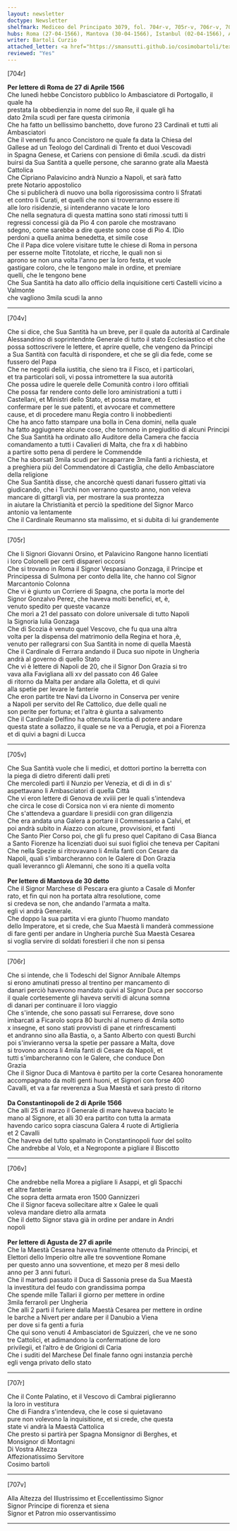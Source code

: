 ```yaml
---
layout: newsletter
doctype: Newsletter
shelfmark: Mediceo del Principato 3079, fol. 704r-v, 705r-v, 706r-v, 707r-v
hubs: Roma (27-04-1566), Mantova (30-04-1566), Istanbul (02-04-1566), Augsburg (27-04-1566)
writer: Bartoli Curzio
attached_letter: <a href="https://smansutti.github.io/cosimobartoli/texts/2978_025/">2978_025</a>
reviewed: "Yes"
---
```


[704r]  
  
  
<strong>Per lettere di Roma de 27 di Aprile 1566</strong>  
Che lunedì hebbe Concistoro pubblico lo Ambasciatore di Portogallo, il quale ha  
prestata la obbedienzia in nome del suo Re, il quale gli ha  
dato 2mila scudi per fare questa cirimonia  
Che ha fatto un bellissimo banchetto, dove furono 23 Cardinali et tutti ali Ambasciatori  
Che il venerdì fu anco Concistoro ne quale fa data la Chiesa del  
Gallese ad un Teologo del Cardinali di Trento et duoi Vescovadi  
in Spagna Genese, et Cariens con pensione di 6mila .scudi. da distri  
buirsi da Sua Santità a quelle persone, che saranno grate alla Maestà Cattolica  
Che Cipriano Palavicino andrà Nunzio a Napoli, et sarà fatto  
prete Notario appostolico  
Che si publicherà di nuovo una bolla rigorosissima contro li Sfratati  
et contro li Curati, et quelli che non si troverranno essere iti  
alle loro risidenzie, si intenderanno vacate le loro  
Che nella segnatura di questa mattina sono stati rimossi tutti li  
regressi concessi già da Pio 4 con parole che mostravano  
sdegno, come sarebbe a dire queste sono cose di Pio 4. IDio  
perdoni a quella anima benedetta, et simile cose  
Che il Papa dice volere visitare tutte le chiese di Roma in persona  
per esserne molte Titotolate, et ricche, le quali non si  
aprono se non una volta l'anno per la loro festa, et vuole  
gastigare coloro, che le tengono male in ordine, et premiare  
quelli, che le tengono bene  
Che Sua Santità ha dato allo officio della inquisitione certi Castelli vicino a Valmonte  
che vagliono 3mila scudi la anno  
  
---  

[704v]  
  
  
Che si dice, che Sua Santità ha un breve, per il quale da autorità al Cardinale  
Alessandrino di soprintendnte Generale di tutto il stato Ecclesiastico et che  
possa sottoscrivere le lettere, et aprire quelle, che vengeno da Principi  
a Sua Santità con facultà di rispondere, et che se gli dia fede, come se  
fussero del Papa  
Che ne negotii della iustitia, che sieno tra il Fisco, et i particolari,  
et tra particolari soli, vi possa intromettere la sua autorità  
Che possa udire le querele delle Comunità contro i loro offitiali  
Che possa far rendere conto delle loro aministrationi a tutti i  
Castellani, et Ministri dello Stato, et possa mutare, et  
confermare per le sue patenti, et avvocare et commettere  
cause, et di procedere manu Regia contro li inobbedienti  
Che ha anco fatto stampare una bolla in Cena domini, nella quale  
ha fatto aggiugnere alcune cose, che tornono in pregiuditio di alcuni Principi  
Che Sua Santità ha ordinato allo Auditore della Camera che faccia  
comandamento a tutti i Cavalieri di Malta, che fra x dì habbino  
a partire sotto pena di perdere le Commendde  
Che ha sborsati 3mila scudi per incaparrare 3mila fanti a richiesta, et  
a preghiera più del Commendatore di Castiglia, che dello Ambasciatore della religione  
Che Sua Santità disse, che ancorchè questi danari fussero gittati via  
giudicando, che i Turchi non verranno questo anno, non veleva  
mancare di gittargli via, per mostrare la sua prontezza  
in aiutare la Christianità et perciò la speditione del Signor Marco  
antonio va lentamente  
Che il Cardinale Reumanno sta malissimo, et si dubita di lui grandemente  
  
---  

[705r]  
  
  
Che li Signori Giovanni Orsino, et Palavicino Rangone hanno licentiati  
i loro Colonelli per certi dispareri occorsi  
Che si trovano in Roma il Signor Vespasiano Gonzaga, il Principe et  
Principessa di Sulmona per conto della lite, che hanno col Signor  
Marcantonio Colonna  
Che vi è giunto un Corriere di Spagna, che porta la morte del  
Signor Gonzalvo Perez, che haveva molti benefici, et, è,  
venuto spedito per queste vacanze  
Che morì a 21 del passato con dolore universale di tutto Napoli  
la Signoria Iulia Gonzaga  
Che di Scozia è venuto quel Vescovo, che fu qua una altra  
volta per la dispensa del matrimonio della Regina et hora ,è,  
venuto per rallegrarsi con Sua Santità in nome di quella Maestà  
Che il Cardinale di Ferrara andando il Duca suo nipote in Ungheria  
andrà al governo di quello Stato  
Che vi è lettere di Napoli de 20, che il Signor Don Grazia si tro  
vava alla Favigliana alli xv del passato con 46 Galee  
di ritorno da Malta per andare alla Goletta, et di quivi  
alla spetie per levare le fanterie  
Che eron partite tre Navi da Livorno in Conserva per venire  
a Napoli per servito del Re Cattolico, due delle quali ne  
son perite per fortuna; et l'altra è giunta a salvamento  
Che il Cardinale Delfino ha ottenuta licentia di potere andare  
questa state a sollazzo, il quale se ne va a Perugia, et poi a Fiorenza  
et di quivi a bagni di Lucca  
  
---  

[705v]  
  
  
Che Sua Santità vuole che li medici, et dottori portino la berretta con  
la piega di dietro diferenti dalli preti  
Che mercoledì partì il Nunzio per Venezia, et di dì in dì s'  
aspettavano li Ambasciatori di quella Città  
Che vi eron lettere di Genova de xviiii per le quali s'intendeva  
che circa le cose di Corsica non vi era niente di momento  
Che s'attendeva a guardare li presidii con gran diligenzia  
Che era andata una Galera a portare il Commessario a Calvi, et  
poi andrà subito in Aiazzo con alcune, provvisioni, et fanti  
Che Santo Pier Corso poi, che gli fu preso quel Capitano di Casa Bianca  
a Santo Fiorenze ha licenziati duoi sui suoi figlioi che teneva per Capitani  
Che nella Spezie si ritrovavano li 4mila fanti con Cesare da  
Napoli, quali s'imbarcheranno con le Galere di Don Grazia  
quali leverannco gli Alemanni, che sono iti a quella volta  
<br/><strong>Per lettere di Mantova de 30 detto</strong>  
Che il Signor Marchese di Pescara era giunto a Casale di Monfer  
rato, et fin qui non ha portata altra resolutione, come  
si credeva se non, che andando l'armata a malta.  
egli vi andrà Generale.  
Che doppo la sua partita vi era giunto l'huomo mandato  
dello Imperatore, et si crede, che Sua Maestà li manderà commessione  
di fare genti per andare in Ungheria purchè Sua Maestà Cesarea  
si voglia servire di soldati forestieri il che non si pensa  
  
---  

[706r]  
  
  
Che si intende, che li Todeschi del Signor Annibale Altemps  
si erono amutinati presso al trentino per mancamento di  
danari perciò havevono mandato quivi al Signor Duca per soccorso  
il quale cortesemente gli haveva serviti di alcuna somna  
di danari per continuare il loro viaggio  
Che s'intende, che sono passati sui Ferrarese, dove sono  
imbarcati a Ficarolo sopra 80 burchi al numero di 4mila sotto  
x insegne, et sono stati provvisti di pane et rinfrescamenti  
et andranno sino alla Bastia, o, a Santo Alberto con questi Burchi  
poi s'invieranno versa la spetie per passare a Malta, dove  
si trovono ancora li 4mila fanti di Cesare da Napoli, et  
tutti s'imbarcheranno con le Galere, che conduce Don  
Grazia  
Che il Signor Duca di Mantova è partito per la corte Cesarea honoramente  
accompagnato da molti genti huoni, et Signori con forse 400  
Cavalli, et va a far reverenza a Sua Maestà et sarà presto di ritorno  
<br/><strong>Da Constantinopoli de 2 di Aprile 1566</strong>  
Che alli 25 di marzo il Generale di mare haveva baciato le  
mano al Signore, et alli 30 era partito con tutta la armata  
havendo carico sopra ciascuna Galera 4 ruote di Artiglieria  
et 2 Cavalli  
Che haveva del tutto spalmato in Constantinopoli fuor del solito  
Che andrebbe al Volo, et a Negroponte a pigliare il Biscotto  
  
---  

[706v]  
  
  
Che andrebbe nella Morea a pigliare li Asappi, et gli Spacchi  
et altre fanterie  
Che sopra detta armata eron 1500 Gannizzeri  
Che il Signor faceva sollecitare altre x Galee le quali  
voleva mandare dietro alla armata  
Che il detto Signor stava già in ordine per andare in Andri  
nopoli  
<br/><strong>Per lettere di Agusta de 27 di aprile</strong>  
Che la Maestà Cesarea haveva finalmente ottenuto da Principi, et  
Elettori dello Imperio oltre alle tre sovventione Romane  
per questo anno una sovventione, et mezo per 8 mesi dello  
anno per 3 anni futuri.  
Che il martedì passato il Duca di Sassonia prese da Sua Maestà  
la investitura del feudo con grandissima pompa  
Che spende mille Tallari il giorno per mettere in ordine  
3mila ferraroli per Ungheria  
Che alli 2 partì il furiere dalla Maestà Cesarea per mettere in ordine  
le barche a Nivert per andare per il Danubio a Viena  
per dove si fa genti a furia  
Che qui sono venuti 4 Ambasciatori de Sguizzeri, che ve ne sono  
tre Cattolici, et adimandono la confermatione de loro  
privilegii, et l’altro è de Grigioni di Caria  
Che i suditi del Marchese Del finale fanno ogni instanzia perchè  
egli venga privato dello stato  
  
---  

[707r]  
  
  
Che il Conte Palatino, et il Vescovo di Cambrai piglieranno  
la loro in vestitura  
Che di Fiandra s'intendeva, che le cose si quietavano  
pure non volevono la inquisitione, et si crede, che questa  
state vi andrà la Maestà Cattolica  
Che presto si partirà per Spagna Monsignor di Berghes, et  
Monsignor di Montagni  
Di Vostra Altezza  
Affezionatissimo Servitore  
Cosimo bartoli  
  
---  

[707v]  
  
  
Alla Altezza del Illustrissimo et Eccellentissimo Signor  
Signor Principe di fiorenza et siena  
Signor et Patron mio osservantissimo  
  
---  

